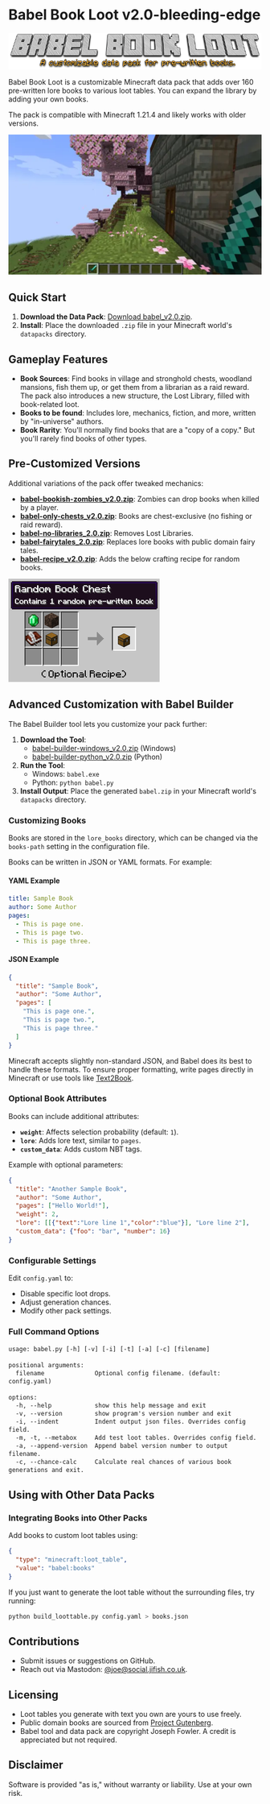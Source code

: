 # Babel Book Loot v2.0-bleeding-edge

![Logo](readme_images/logo.png)

Babel Book Loot is a customizable Minecraft data pack that adds over 160 pre-written lore books to various loot tables. You can expand the library by adding your own books.

The pack is compatible with Minecraft 1.21.4 and likely works with older versions.

![Demo](readme_images/babel_demo.webp)

## Quick Start
1. **Download the Data Pack**: [Download babel_v2.0.zip](https://github.com/JiFish/babel/releases/download/v2.0/babel_v2.0.zip).
2. **Install**: Place the downloaded `.zip` file in your Minecraft world's `datapacks` directory.

## Gameplay Features
- **Book Sources**: Find books in village and stronghold chests, woodland mansions, fish them up, or get them from a librarian as a raid reward. The pack also introduces a new structure, the Lost Library, filled with book-related loot.
- **Books to be found**: Includes lore, mechanics, fiction, and more, written by "in-universe" authors.
- **Book Rarity**: You'll normally find books that are a "copy of a copy." But you'll rarely find books of other types.

## Pre-Customized Versions
Additional variations of the pack offer tweaked mechanics:
- **[babel-bookish-zombies_v2.0.zip](https://github.com/JiFish/babel/releases/download/v2.0/babel-bookish-zombies_v2.0.zip)**: Zombies can drop books when killed by a player.
- **[babel-only-chests_v2.0.zip](https://github.com/JiFish/babel/releases/download/v2.0/babel-only-chests_v2.0.zip)**: Books are chest-exclusive (no fishing or raid reward).
- **[babel-no-libraries_2.0.zip](https://github.com/JiFish/babel/releases/download/v2.0/babel-no-libraries_v2.0.zip)**: Removes Lost Libraries.
- **[babel-fairytales_2.0.zip](https://github.com/JiFish/babel/releases/download/v2.0/babel-fairytales_v2.0.zip)**: Replaces lore books with public domain fairy tales.
- **[babel-recipe_v2.0.zip](https://github.com/JiFish/babel/releases/download/v2.0/babel-recipe_v2.0.zip)**: Adds the below crafting recipe for random books.

![Using: 1 Book and Quill, 1 Soul Sand Block, 1 Chest, and 1 Emerald.](readme_images/optional_recipe.png)

## Advanced Customization with Babel Builder
The Babel Builder tool lets you customize your pack further:

1. **Download the Tool**:
   - [babel-builder-windows_v2.0.zip](https://github.com/JiFish/babel/releases) (Windows)
   - [babel-builder-python_v2.0.zip](https://github.com/JiFish/babel/releases) (Python)
2. **Run the Tool**:
   - Windows: `babel.exe`
   - Python: `python babel.py`
3. **Install Output**: Place the generated `babel.zip` in your Minecraft world's `datapacks` directory.

### Customizing Books
Books are stored in the `lore_books` directory, which can be changed via the `books-path` setting in the configuration file.

Books can be written in JSON or YAML formats. For example:

#### YAML Example
```yaml
title: Sample Book
author: Some Author
pages:
  - This is page one.
  - This is page two.
  - This is page three.
```

#### JSON Example
```json
{
  "title": "Sample Book",
  "author": "Some Author",
  "pages": [
    "This is page one.",
    "This is page two.",
    "This is page three."
  ]
}
```

Minecraft accepts slightly non-standard JSON, and Babel does its best to handle these formats. To ensure proper formatting, write pages directly in Minecraft or use tools like [Text2Book](https://thewilley.github.io/Text2Book/).

### Optional Book Attributes
Books can include additional attributes:
- **`weight`**: Affects selection probability (default: `1`).
- **`lore`**: Adds lore text, similar to `pages`.
- **`custom_data`**: Adds custom NBT tags.

Example with optional parameters:
```json
{
  "title": "Another Sample Book",
  "author": "Some Author",
  "pages": ["Hello World!"],
  "weight": 2,
  "lore": [[{"text":"Lore line 1","color":"blue"}], "Lore line 2"],
  "custom_data": {"foo": "bar", "number": 16}
}
```

### Configurable Settings
Edit `config.yaml` to:
- Disable specific loot drops.
- Adjust generation chances.
- Modify other pack settings.

### Full Command Options
```
usage: babel.py [-h] [-v] [-i] [-t] [-a] [-c] [filename]

positional arguments:
  filename              Optional config filename. (default: config.yaml)

options:
  -h, --help            show this help message and exit
  -v, --version         show program's version number and exit
  -i, --indent          Indent output json files. Overrides config field.
  -m, -t, --metabox     Add test loot tables. Overrides config field.
  -a, --append-version  Append babel version number to output filename.
  -c, --chance-calc     Calculate real chances of various book generations and exit.
```

## Using with Other Data Packs
### Integrating Books into Other Packs
Add books to custom loot tables using:
```json
{
  "type": "minecraft:loot_table",
  "value": "babel:books"
}
```

If you just want to generate the loot table without the surrounding files, try running:

```bash
python build_loottable.py config.yaml > books.json
```

## Contributions
- Submit issues or suggestions on GitHub.
- Reach out via Mastodon: [@joe@social.jifish.co.uk](https://social.jifish.co.uk/@joe).

## Licensing
- Loot tables you generate with text you own are yours to use freely.
- Public domain books are sourced from [Project Gutenberg](https://www.gutenberg.org/).
- Babel tool and data pack are copyright Joseph Fowler. A credit is appreciated but not required.

## Disclaimer
Software is provided "as is," without warranty or liability. Use at your own risk.
